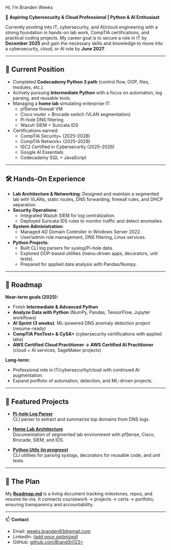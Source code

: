 Hi, I’m Branden Weeks  

🔐 **Aspiring Cybersecurity & Cloud Professional | Python & AI Enthusiast**  

Currently pivoting into IT, cybersecurity, and AI/cloud engineering with a strong foundation in hands-on lab work, CompTIA certifications, and practical coding projects. My career goal is to secure a role in IT by **December 2025** and gain the necessary skills and knowledge to move into a cybersecurity, cloud, or AI role by **June 2027**.  

---

## 🎯 Current Position
- Completed **Codecademy Python 3 path** (control flow, OOP, files, modules, etc.).  
- Actively pursuing **Intermediate Python** with a focus on automation, log parsing, and reusable tools.  
- Managing a **home lab** simulating enterprise IT:  
  - pfSense firewall VM  
  - Cisco router + Brocade switch (VLAN segmentation)  
  - Pi-hole DNS filtering  
  - Wazuh SIEM + Suricata IDS  
- Certifications earned:  
  - CompTIA Security+ (2025–2028)  
  - CompTIA Network+ (2025–2028)  
  - ISC2 Certified in Cybersecurity (2025–2026)  
  - Google AI Essentials  
  - Codecademy SQL + JavaScript  

---

## 🛠️ Hands-On Experience
- **Lab Architecture & Networking**: Designed and maintain a segmented lab with VLANs, static routes, DNS forwarding, firewall rules, and DHCP separation.  
- **Security Operations**:  
  - Integrated Wazuh SIEM for log centralization.  
  - Deployed Suricata IDS rules to monitor traffic and detect anomalies.  
- **System Administration**:  
  - Managed AD Domain Controller in Windows Server 2022.  
  - User/admin role management, DNS filtering, Linux services.  
- **Python Projects**:  
  - Built CLI log parsers for syslog/Pi-hole data.  
  - Explored OOP-based utilities (menu-driven apps, decorators, unit tests).  
  - Prepared for applied data analysis with Pandas/Numpy.  

---

## 🚀 Roadmap
**Near-term goals (2025):**  
- Finish **Intermediate & Advanced Python**  
- **Analyze Data with Python** (NumPy, Pandas, TensorFlow, Jupyter workflows)  
- **AI Sprint (3 weeks)**: ML-powered DNS anomaly detection project (resume-ready)  
- **CompTIA PenTest+ & CySA+** (cybersecurity certifications with applied labs)  
- **AWS Certified Cloud Practitioner → AWS Certified AI Practitioner** (cloud + AI services, SageMaker projects)  

**Long-term:**  
- Professional role in IT/cybersecurity/cloud with continued AI augmentation.  
- Expand portfolio of automation, detection, and ML-driven projects.  

---

## 📂 Featured Projects
- [**Pi-hole Log Parser**](https://github.com/Brand3n123/the-plan/tree/main/Python/Files/pihole-log-parser)  
  CLI parser to extract and summarize top domains from DNS logs.  

- [**Home Lab Architecture**](https://github.com/Brand3n123/the-plan/tree/main/Home-Lab)  
  Documentation of segmented lab environment with pfSense, Cisco, Brocade, SIEM, and IDS.  

- [**Python Utils (in progress)**](https://github.com/Brand3n123/Python)  
  CLI utilities for parsing syslogs, decorators for reusable code, and unit tests.

---

## 📌 The Plan
My [**Roadmap.md**](https://github.com/Brand3n123/the-plan/blob/main/Roadmap.md) is a living document tracking milestones, repos, and resume tie-ins. It connects coursework → projects → certs → portfolio, ensuring transparency and accountability.  

---

📫 **Contact**  
- Email: weeks.branden93@gmail.com  
- LinkedIn: *[(add once optimized)](https://www.linkedin.com/in/branden-weeks-45a81b165/)*  
- GitHub: [github.com/Brand3n123>](https://github.com/Brand3n123)  
